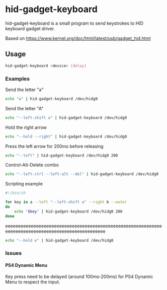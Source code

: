 # hid-gadget-keyboard

hid-gadget-keyboard is a small program to send keystrokes to HID keyboard gadget driver.

Based on https://www.kernel.org/doc/html/latest/usb/gadget_hid.html

## Usage

```sh
hid-gadget-keyboard <device> [delay]
```

### Examples

Send the letter "a"

```sh
echo "a" | hid-gadget-keyboard /dev/hidg0
```

Send the letter "A"

```sh
echo "--left-shift a" | hid-gadget-keyboard /dev/hidg0
```

Hold the right arrow

```sh
echo "--hold --right" | hid-gadget-keyboard /dev/hidg0
```

Press the left arrow for 200ms before releasing

```sh
echo "--left" | hid-gadget-keyboard /dev/hidg0 200
```

Control-Alt-Delete combo

```sh
echo "--left-ctrl --left-alt --del" | hid-gadget-keyboard /dev/hidg0
```
Scripting example

```sh
#!/bin/sh

for key in a --left "--left-shift a" --right b --enter
do
    echo "$key" | hid-gadget-keyboard /dev/hidg0 200
done
```

eeeeeeeeeeeeeeeeeeeeeeeeeeeeeeeeeeeeeeeeeeeeeeeeeeeeeeeeeeeeeeeeeeeeeeeeeeeeeeeeeeeeeeeeeeeeeeeeeeee

```sh
echo "--hold e" | hid-gadget-keyboard /dev/hidg0
```

### Issues

#### PS4 Dynamic Menu

Key press need to be delayed (around 100ms-200ms) for PS4 Dynamic Menu to respect the input.
